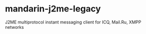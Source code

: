 mandarin-j2me-legacy
====================

J2ME multiprotocol instant messaging client for ICQ, Mail.Ru, XMPP networks